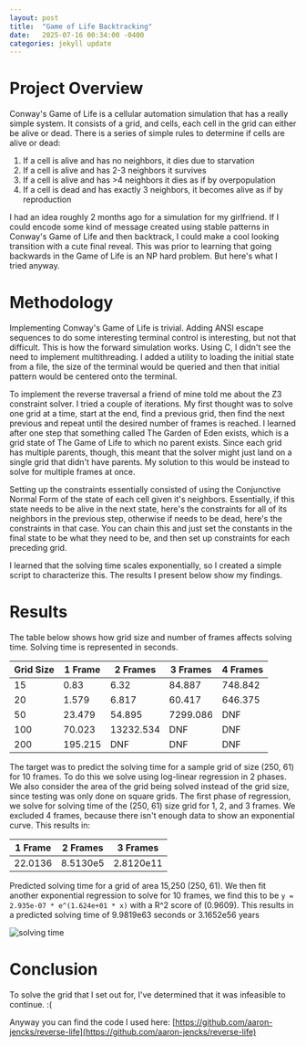 ```yaml
---
layout: post
title:  "Game of Life Backtracking"
date:   2025-07-16 00:34:00 -0400
categories: jekyll update
---
```


# Project Overview

Conway's Game of Life is a cellular automation simulation that has a really simple system. It consists of a grid, and cells, each cell in the grid can either be alive or dead. There is a series of simple rules to determine if cells are alive or dead:
1. If a cell is alive and has no neighbors, it dies due to starvation
2. If a cell is alive and has 2-3 neighbors it survives
3. If a cell is alive and has >4 neighbors it dies as if by overpopulation
4. If a cell is dead and has exactly 3 neighbors, it becomes alive as if by reproduction
   
I had an idea roughly 2 months ago for a simulation for my girlfriend. If I could encode some kind of message created using stable patterns in Conway's Game of Life and then backtrack, I could make a cool looking transition with a cute final reveal. This was prior to learning that going backwards in the Game of Life is an NP hard problem. But here's what I tried anyway.

# Methodology

Implementing Conway's Game of Life is trivial. Adding ANSI escape sequences to do some interesting terminal control is interesting, but not that difficult. This is how the forward simulation works. Using C, I didn't see the need to implement multithreading. I added a utility to loading the initial state from a file, the size of the terminal would be queried and then that initial pattern would be centered onto the terminal.

To implement the reverse traversal a friend of mine told me about the Z3 constraint solver. I tried a couple of iterations. My first thought was to solve one grid at a time, start at the end, find a previous grid, then find the next previous and repeat until the desired number of frames is reached. I learned after one step that something called The Garden of Eden exists, which is a grid state of The Game of Life to which no parent exists. Since each grid has multiple parents, though, this meant that the solver might just land on a single grid that didn't have parents. My solution to this would be instead to solve for multiple frames at once.

Setting up the constraints essentially consisted of using the Conjunctive Normal Form of the state of each cell given it's neighbors. Essentially, if this state needs to be alive in the next state, here's the constraints for all of its neighbors in the previous step, otherwise if needs to be dead, here's the constraints in that case. You can chain this and just set the constants in the final state to be what they need to be, and then set up constraints for each preceding grid.

I learned that the solving time scales exponentially, so I created a simple script to characterize this. The results I present below show my findings.

# Results

The table below shows how grid size and number of frames affects solving time. Solving time is represented in seconds.

| Grid Size | 1 Frame | 2 Frames  | 3 Frames | 4 Frames |
| --------- | ------- | --------- | -------- | -------- |
| 15        | 0.83    | 6.32      | 84.887   | 748.842  |
| 20        | 1.579   | 6.817     | 60.417   | 646.375  |
| 50        | 23.479  | 54.895    | 7299.086 | DNF      |
| 100       | 70.023  | 13232.534 | DNF      | DNF      |
| 200       | 195.215 | DNF       | DNF      | DNF      |

The target was to predict the solving time for a sample grid of size (250, 61) for 10 frames. To do this we solve using log-linear regression in 2 phases. We also consider the area of the grid being solved instead of the grid size, since testing was only done on square grids. The first phase of regression, we solve for solving time of the (250, 61) size grid for 1, 2, and 3 frames. We excluded 4 frames, because there isn't enough data to show an exponential curve. This results in:

| 1 Frame | 2 Frames | 3 Frames  |
| ------- | -------- | --------- |
| 22.0136 | 8.5130e5 | 2.8120e11 |

Predicted solving time for a grid of area 15,250 (250, 61). We then fit another exponential regression to solve for 10 frames, we find this to be `y = 2.935e-07 * e^(1.624e+01 * x)` with a R^2 score of (0.9609). This results in a predicted solving time of 9.9819e63 seconds or 3.1652e56 years

![solving time](/assets/images/gol-solving-time.png)

# Conclusion

To solve the grid that I set out for, I've determined that it was infeasible to continue. :(

Anyway you can find the code I used here: [https://github.com/aaron-jencks/reverse-life](https://github.com/aaron-jencks/reverse-life)
